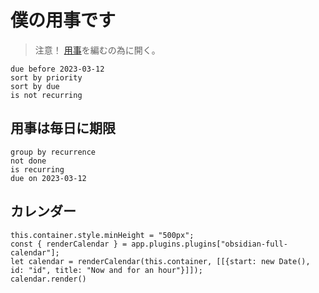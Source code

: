 # 僕の用事です
> 注意！ [用事](用事.md)を編むの為に開く。
```tasks
due before 2023-03-12
sort by priority
sort by due
is not recurring
```
## 用事は毎日に期限
```tasks
group by recurrence
not done
is recurring
due on 2023-03-12
```
## カレンダー
```dataviewjs
this.container.style.minHeight = "500px";
const { renderCalendar } = app.plugins.plugins["obsidian-full-calendar"];
let calendar = renderCalendar(this.container, [[{start: new Date(), id: "id", title: "Now and for an hour"}]]);
calendar.render()
```